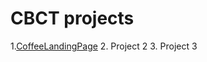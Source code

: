 # CBCT projects

1.[CoffeeLandingPage](https://aditi-gupta-dev.github.io/coffee_landing_page/)
2. Project 2 
3. Project 3 
